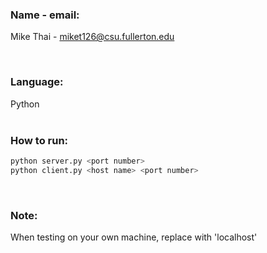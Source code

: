 ### Name - email:  <br />
Mike Thai - miket126@csu.fullerton.edu  <br />



<br />

### Language: <br />
Python  <br /><br />



### How to run: 
```bash
python server.py <port number>
python client.py <host name> <port number>
```
<br />


### Note: <br />
When testing on your own machine, replace <host name> with 'localhost' <br />
